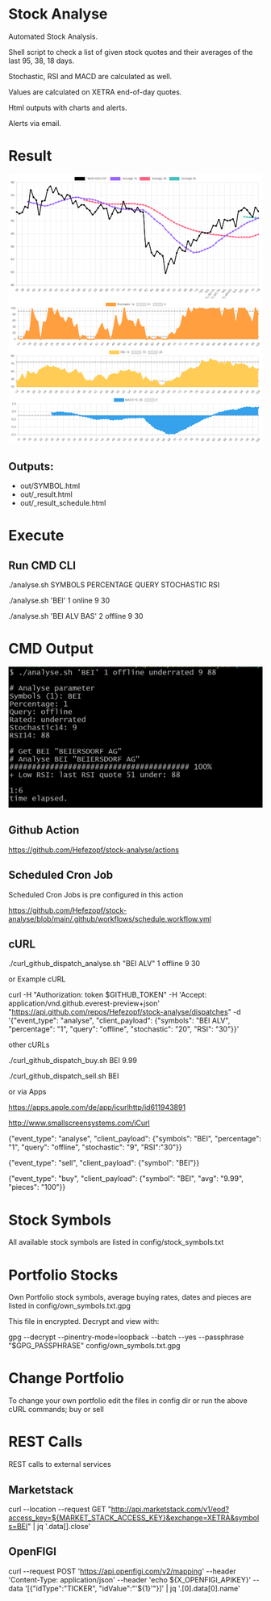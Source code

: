 # Stock Analyse
Automated Stock Analysis.

Shell script to check a list of given stock quotes and their averages of the last 95, 38, 18 days.

Stochastic, RSI and MACD are calculated as well.

Values are calculated on XETRA end-of-day quotes.

Html outputs with charts and alerts.

Alerts via email.

# Result
![ScreenShotResult](image/ScreenShotResult.png "ScreenShotResult")

## Outputs:
- out/SYMBOL.html
- out/_result.html
- out/_result_schedule.html


# Execute

## Run CMD CLI
./analyse.sh SYMBOLS PERCENTAGE QUERY STOCHASTIC RSI

./analyse.sh 'BEI' 1 online 9 30

./analyse.sh 'BEI ALV BAS' 2 offline 9 30

# CMD Output
![ScreenShotCMD](image/ScreenShotCMD.png "ScreenShotCMD")

## Github Action
https://github.com/Hefezopf/stock-analyse/actions


## Scheduled Cron Job
Scheduled Cron Jobs is pre configured in this action

https://github.com/Hefezopf/stock-analyse/blob/main/.github/workflows/schedule.workflow.yml


## cURL
./curl_github_dispatch_analyse.sh "BEI ALV" 1 offline 9 30

or Example cURL

curl -H "Authorization: token $GITHUB_TOKEN" -H 'Accept: application/vnd.github.everest-preview+json' "https://api.github.com/repos/Hefezopf/stock-analyse/dispatches" -d '{"event_type": "analyse", "client_payload": {"symbols": "BEI ALV", "percentage": "1", "query": "offline", "stochastic": "20", "RSI": "30"}}'

other cURLs

./curl_github_dispatch_buy.sh BEI 9.99

./curl_github_dispatch_sell.sh BEI


or via Apps

https://apps.apple.com/de/app/icurlhttp/id611943891

http://www.smallscreensystems.com/iCurl

{"event_type": "analyse", "client_payload": {"symbols": "BEI", "percentage": "1", "query": "offline", "stochastic": "9", "RSI":"30"}}

{"event_type": "sell", "client_payload": {"symbol": "BEI"}}

{"event_type": "buy", "client_payload": {"symbol": "BEI", "avg": "9.99", "pieces": "100"}}

# Stock Symbols

All available stock symbols are listed in config/stock_symbols.txt

# Portfolio Stocks

Own Portfolio stock symbols, average buying rates, dates and pieces are listed in config/own_symbols.txt.gpg

This file in encrypted. Decrypt and view with:

gpg --decrypt --pinentry-mode=loopback --batch --yes --passphrase "$GPG_PASSPHRASE" config/own_symbols.txt.gpg

# Change Portfolio

To change your own portfolio edit the files in config dir or run the above cURL commands; buy or sell

# REST Calls

REST calls to external services
## Marketstack
curl --location --request GET "http://api.marketstack.com/v1/eod?access_key=${MARKET_STACK_ACCESS_KEY}&exchange=XETRA&symbols=BEI" | jq '.data[].close'

## OpenFIGI
curl --request POST 'https://api.openfigi.com/v2/mapping' --header 'Content-Type: application/json' --header 'echo ${X_OPENFIGI_APIKEY}' --data '[{"idType":"TICKER", "idValue":"'${1}'"}]' | jq '.[0].data[0].name'


